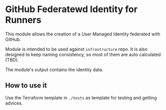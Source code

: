 # GitHub Federatewd Identity for Runners

This module allows the creation of a User Managed Identity federated with GitHub.

Module is intended to be used against `infrastructure` repo. It is also designed to keep naming consistency, so most of them are auto calculated (TBD).

The module's output contains the identity data.

## How to use it

Use the Terraform template in `./tests` as template for testing and getting advices.
